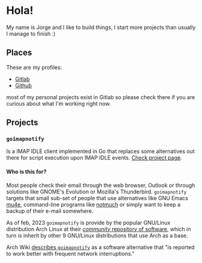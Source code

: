 # Hola!

My name is Jorge and I like to build things, I start more projects than usually I manage to finish :)

## Places

These are my profiles:

- [Gitlab](https://gitlab.com/shackra)
- [Github](https://github.com/shackra)

most of my personal projects exist in Gitlab so please check there if you are curious about what I'm working right now.

## Projects

### `goimapnotify`

Is a IMAP IDLE client implemented in Go that replaces some alternatives out there for script execution upon IMAP IDLE events. [Check project page](https://gitlab.com/shackra/goimapnotify).

#### Who is this for?

Most people check their email through the web browser, Outlook or through solutions like GNOME's Evolution or Mozilla's Thunderbird. `goimapnotify` targets that small sub-set of people that use alternatives like GNU Emacs [mu4e](https://www.djcbsoftware.nl/code/mu/mu4e.html), command-line programs like [notmuch](https://notmuchmail.org/) or simply want to keep a backup of their e-mail somewhere.

As of feb, 2023 `goimapnotify` is provide by the popular GNU/Linux distribution Arch Linux at their [*community* repository of software](https://archlinux.org/packages/?name=goimapnotify), which in turn is inherit by other 9 GNU/Linux distributions that use Arch as a base.

Arch Wiki [describes `goimapnotify`](https://wiki.archlinux.org/title/Isync#With_imapnotify) as a software alternative that "is reported to work better with frequent network interruptions." 

